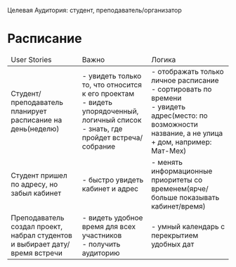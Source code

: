 Целевая Аудитория: студент, преподаватель/организатор

# Расписание
<table>
    <thead>
        <td>User Stories</td>
        <td>Важно</td>
        <td>Логика</td>
    </thead>
    <tbody>
        <tr>
            <td>
                Студент/преподаватель планирует расписание на день(неделю)
            </td>
            <td>
                - увидеть только то, что относится к его проектам<br>
                - видеть упорядоченный, логичный список<br>
                - знать, где пройдет встреча/собрание<br>
            </td>
            <td>
                - отображать только личное расписание <br>
                - сортировать по времени <br>
                - увидеть адрес(место: по возможности название, а не улица + дом, например: Мат-Мех)<br>
            </td>
        </tr>
        <tr>
            <td>
                Студент пришел по адресу, но забыл кабинет
            </td>
            <td>
                - быстро увидеть кабинет и адрес
            </td>
            <td>
                - менять информационные приоритеты со временем(ярче/больше показывать кабинет/время)
            </td>
        </tr>
        <tr>
            <td>
                Преподаватель создал проект, набрал студентов и выбирает дату/время встречи
            </td>
            <td>
                - видеть удобное время для всех участников <br>
                - получить аудиторию<br>
            </td>
            <td>
                - умный календарь с перекрытием удобных дат <br>
            </td>
        </tr>
    </tbody>
</table>
